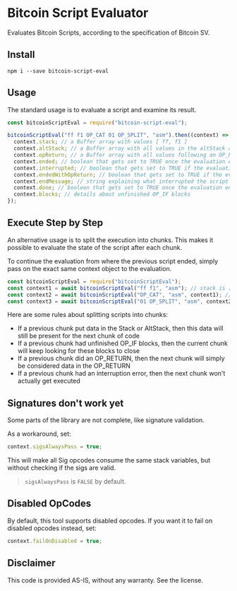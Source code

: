 # Bitcoin Script Evaluator

Evaluates Bitcoin Scripts, according to the specification of Bitcoin SV.

## Install

`npm i --save bitcoin-script-eval`

## Usage

The standard usage is to evaluate a script and examine its result.

```javascript
const bitcoinScriptEval = require("bitcoin-script-eval");

bitcoinScriptEval("ff f1 OP_CAT 01 OP_SPLIT", "asm").then((context) => {
  context.stack; // a Buffer array with values [ ff, f1 ]
  context.altStack; // a Buffer array with all values in the altStack at the end of the script
  context.opReturn; // a Buffer array with all values following an OP_RETURN that got executed
  context.ended; // boolean that gets set to TRUE once the evaluation ends
  context.interrupted; // boolean that gets set to TRUE if the evaluation ended with an interruption.
  context.endedWithOpReturn; // boolean that gets set to TRUE if the evaluation ended with an OP_RETURN.
  context.endMessage; // string explaining what interrupted the script (Error message or "OP_RETURN").
  context.done; // boolean that gets set to TRUE once the evaluation ends without interruption
  context.blocks; // details about unfinished OP_IF blocks
});
```

## Execute Step by Step

An alternative usage is to split the execution into chunks. This makes it possible to evaluate the state of the script after each chunk.

To continue the evaluation from where the previous script ended, simply pass on the exact same context object to the evaluation.

```javascript
const bitcoinScriptEval = require("bitcoinScriptEval");
const context1 = await bitcoinScriptEval("ff f1", "asm"); // stack is [ff, f1]
const context2 = await bitcoinScriptEval("OP_CAT", "asm", context1); // stack is [fff1]
const context3 = await bitcoinScriptEval("01 OP_SPLIT", "asm", context2); // stack is [ff, f1]
```

Here are some rules about splitting scripts into chunks:

- If a previous chunk put data in the Stack or AltStack, then this data will still be present for the next chunk of code
- If a previous chunk had unfinished OP_IF blocks, then the current chunk will keep looking for these blocks to close
- If a previous chunk did an OP_RETURN, then the next chunk will simply be considered data in the OP_RETURN
- If a previous chunk had an interruption error, then the next chunk won't actually get executed

## Signatures don't work yet

Some parts of the library are not complete, like signature validation.

As a workaround, set:

```javascript
context.sigsAlwaysPass = true;
```

This will make all Sig opcodes consume the same stack variables, but without checking if the sigs are valid.

> `sigsAlwaysPass` is `FALSE` by default.

## Disabled OpCodes

By default, this tool supports disabled opcodes.
If you want it to fail on disabled opcodes instead, set:

```javascript
context.failOnDisabled = true;
```

## Disclaimer

This code is provided AS-IS, without any warranty. See the license.
